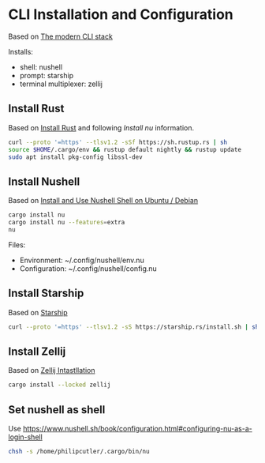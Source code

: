 # CLI Installation and Configuration

Based on [The modern CLI stack](https://danielgafni.medium.com/the-modern-linux-cli-stack-46253688b53d)

Installs:

* shell: nushell
* prompt: starship
* terminal multiplexer: zellij

## Install Rust

Based on [Install Rust](https://www.rust-lang.org/tools/install) and following *Install nu* information.

```bash
curl --proto '=https' --tlsv1.2 -sSf https://sh.rustup.rs | sh
source $HOME/.cargo/env && rustup default nightly && rustup update
sudo apt install pkg-config libssl-dev
```

## Install Nushell

Based on [Install and Use Nushell Shell on Ubuntu / Debian](https://techviewleo.com/install-and-use-nushell-shell-on-ubuntu-debian/)

```bash
cargo install nu
cargo install nu --features=extra 
nu
```

Files:

* Environment: ~/.config/nushell/env.nu
* Configuration: ~/.config/nushell/config.nu

## Install Starship

Based on [Starship](https://starship.rs/guide/#%F0%9F%9A%80-installation)

```bash
curl --proto '=https' --tlsv1.2 -sS https://starship.rs/install.sh | sh
```

## Install Zellij

Based on [Zellij Intastllation](https://zellij.dev/documentation/installation.html)

```bash
cargo install --locked zellij
```

## Set nushell as shell

Use https://www.nushell.sh/book/configuration.html#configuring-nu-as-a-login-shell

```bash
chsh -s /home/philipcutler/.cargo/bin/nu
```

